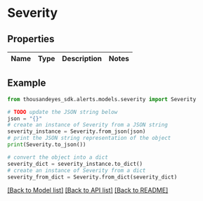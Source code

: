 # Severity


## Properties

Name | Type | Description | Notes
------------ | ------------- | ------------- | -------------

## Example

```python
from thousandeyes_sdk.alerts.models.severity import Severity

# TODO update the JSON string below
json = "{}"
# create an instance of Severity from a JSON string
severity_instance = Severity.from_json(json)
# print the JSON string representation of the object
print(Severity.to_json())

# convert the object into a dict
severity_dict = severity_instance.to_dict()
# create an instance of Severity from a dict
severity_from_dict = Severity.from_dict(severity_dict)
```
[[Back to Model list]](../README.md#documentation-for-models) [[Back to API list]](../README.md#documentation-for-api-endpoints) [[Back to README]](../README.md)


